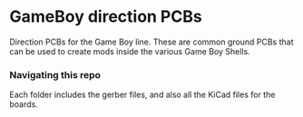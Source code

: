 # GameBoy direction PCBs
Direction PCBs for the Game Boy line. These are common ground PCBs that can be used to create mods inside the various Game Boy Shells.

### Navigating this repo
Each folder includes the gerber files, and also all the KiCad files for the boards.
